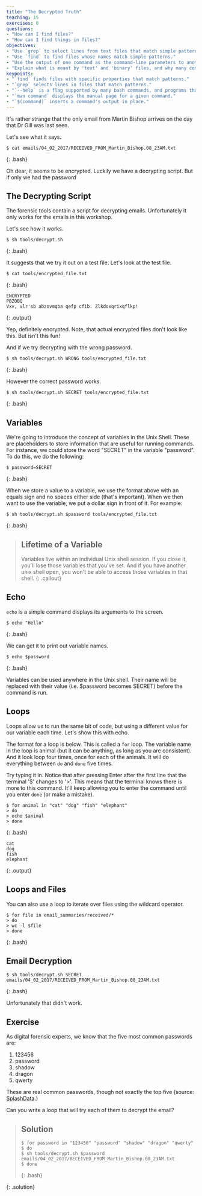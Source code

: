 ```yaml
---
title: "The Decrypted Truth"
teaching: 15
exercises: 0
questions:
- "How can I find files?"
- "How can I find things in files?"
objectives:
- "Use `grep` to select lines from text files that match simple patterns."
- "Use `find` to find files whose names match simple patterns."
- "Use the output of one command as the command-line parameters to another command."
- "Explain what is meant by 'text' and 'binary' files, and why many common tools don't handle the latter well."
keypoints:
- "`find` finds files with specific properties that match patterns."
- "`grep` selects lines in files that match patterns."
- "`--help` is a flag supported by many bash commands, and programs that can be run from within Bash, to display more information on how to use these commands or programs."
- "`man command` displays the manual page for a given command."
- "`$(command)` inserts a command's output in place."
---
```


It's rather strange that the only email from Martin Bishop arrives on the day that Dr Gill was last seen.

Let's see what it says.

~~~
$ cat emails/04_02_2017/RECEIVED_FROM_Martin_Bishop.08_23AM.txt
~~~
{: .bash}

Oh dear, it seems to be encrypted. Luckily we have a decrypting script. But if only we had the password

## The Decrypting Script

The forensic tools contain a script for decrypting emails. Unfortunately it only works for the emails in this workshop.

Let's see how it works.

~~~
$ sh tools/decrypt.sh
~~~
{: .bash}

It suggests that we try it out on a test file. Let's look at the test file.

~~~
$ cat tools/encrypted_file.txt
~~~
{: .bash}
~~~
ENCRYPTED
PBZOBQ
Vxv, vlr'sb abzovmqba qefp cfib. Zlkdoxqrixqflkp!
~~~
{: .output}

Yep, definitely encrypted. Note, that actual encrypted files don't look like this. But isn't this fun!


And if we try decrypting with the wrong password.

~~~
$ sh tools/decrypt.sh WRONG tools/encrypted_file.txt
~~~
{: .bash}

However the correct password works.
~~~
$ sh tools/decrypt.sh SECRET tools/encrypted_file.txt
~~~
{: .bash}

## Variables

We're going to introduce the concept of variables in the Unix Shell. These are placeholders to store information that are useful for running commands. For instance, we could store the word "SECRET" in the variable "password". To do this, we do the following:

~~~
$ password=SECRET
~~~
{: .bash}

When we store a value to a variable, we use the format above with an equals sign and no spaces either side (that's important). When we then want to use the variable, we put a dollar sign in front of it. For example:

~~~
$ sh tools/decrypt.sh $password tools/encrypted_file.txt
~~~
{: .bash}

> ## Lifetime of a Variable
>
> Variables live within an individual Unix shell session. If you close it, you'll lose those variables that you've set. And if you have another unix shell open, you won't be able to access those variables in that shell.
{: .callout}

## Echo

`echo` is a simple command displays its arguments to the screen.

~~~
$ echo "Hello"
~~~
{: .bash}

We can get it to print out variable names.

~~~
$ echo $password
~~~
{: .bash}

Variables can be used anywhere in the Unix shell. Their name will be replaced with their value (i.e. $password becomes SECRET) before the command is run.

## Loops

Loops allow us to run the same bit of code, but using a different value for our variable each time. Let's show this with echo.

The format for a loop is below. This is called a `for` loop. The variable name in the loop is animal (but it can be anything, as long as you are consistent). And it look loop four times, once for each of the animals. It will do everything between `do` and `done` five times. 

Try typing it in. Notice that after pressing Enter after the first line that the terminal '$' changes to '>'. This means that the terminal knows there is more to this command. It'll keep allowing you to enter the command until you enter `done` (or make a mistake).

~~~
$ for animal in "cat" "dog" "fish" "elephant"
> do
> echo $animal
> done
~~~
{: .bash}
~~~
cat
dog
fish
elephant
~~~
{: .output}

## Loops and Files

You can also use a loop to iterate over files using the wildcard operator.

~~~
$ for file in email_summaries/received/*
> do
> wc -l $file
> done
~~~
{: .bash}

## Email Decryption

~~~
$ sh tools/decrypt.sh SECRET emails/04_02_2017/RECEIVED_FROM_Martin_Bishop.08_23AM.txt
~~~
{: .bash}

Unfortunately that didn't work.

## Exercise

As digital forensic experts, we know that the five most common passwords are:

1. 123456
2. password
3. shadow
4. dragon
5. qwerty

These are real common passwords, though not exactly the top five (source: [SplashData](http://splashdata.blogspot.ca).)

Can you write a loop that will try each of them to decrypt the email?

> ## Solution
>
> ~~~
> $ for password in "123456" "password" "shadow" "dragon" "qwerty"
> $ do
> $ sh tools/decrypt.sh $password emails/04_02_2017/RECEIVED_FROM_Martin_Bishop.08_23AM.txt
> $ done
> ~~~
> {: .bash}
>
{: .solution}

